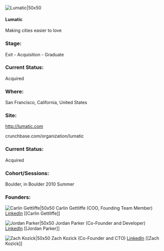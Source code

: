 

![Lumatic|50x50](https://apimg.techstars.com/connect/images/image_files/535f/ea99/0444/0adb/7000/0002/original/Lumatic.jpg)

#### Lumatic
Making cities easier to love

### Stage: 
Exit - Acquisition - Graduate 

### Current Status: 
Acquired

### Where:
San Francisco, California, United States

### Site:
http://lumatic.com



crunchbase.com/organization/lumatic

### Current Status: 
Acquired

### Cohort/Sessions: 
Boulder, in Boulder 2010 Summer

### Founders: 

![Carlin Gettliffe|50x50](https://apimg.techstars.com/connect/images/image_files/5b312fa6c1a4b871dd0000ee/original/Rolf_studio_portrait_cropped.jpg) Carlin Gettliffe (COO, Founding Team Member) [LinkedIn](https://linkedin.com/in/carlingettliffe) [[Carlin Gettliffe]]

![Jordan Parker|50x50](http://gravatar.com/avatar/f8219aef7df02579064215c13d63e0c2.png?s=150&d=identicon) Jordan Parker (Co-Founder and Developer) [LinkedIn](https://linkedin.com/in/jordanparker1) [[Jordan Parker]]

![Zach Kozick|50x50](http://gravatar.com/avatar/5bf9f517caecaba70cf65f54377adfab.png?s=150&d=identicon) Zach Kozick (Co-Founder and CTO) [LinkedIn](https://linkedin.com/in/zachkozick) [[Zach Kozick]]



